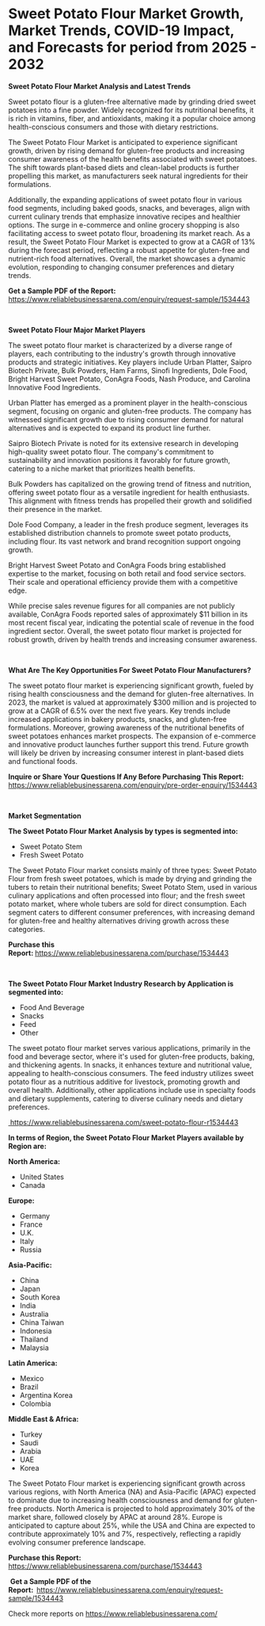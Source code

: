 <p><h1>Sweet Potato Flour Market Growth, Market Trends, COVID-19 Impact, and Forecasts for period from 2025 - 2032</h1></p><p><strong>Sweet Potato Flour Market Analysis and Latest Trends</strong></p>
<p><p>Sweet potato flour is a gluten-free alternative made by grinding dried sweet potatoes into a fine powder. Widely recognized for its nutritional benefits, it is rich in vitamins, fiber, and antioxidants, making it a popular choice among health-conscious consumers and those with dietary restrictions. </p><p>The Sweet Potato Flour Market is anticipated to experience significant growth, driven by rising demand for gluten-free products and increasing consumer awareness of the health benefits associated with sweet potatoes. The shift towards plant-based diets and clean-label products is further propelling this market, as manufacturers seek natural ingredients for their formulations. </p><p>Additionally, the expanding applications of sweet potato flour in various food segments, including baked goods, snacks, and beverages, align with current culinary trends that emphasize innovative recipes and healthier options. The surge in e-commerce and online grocery shopping is also facilitating access to sweet potato flour, broadening its market reach. As a result, the Sweet Potato Flour Market is expected to grow at a CAGR of 13% during the forecast period, reflecting a robust appetite for gluten-free and nutrient-rich food alternatives. Overall, the market showcases a dynamic evolution, responding to changing consumer preferences and dietary trends.</p></p>
<p><strong>Get a Sample PDF of the Report:&nbsp;</strong> <a href="https://www.reliablebusinessarena.com/enquiry/request-sample/1534443?utm_campaign=2958&utm_medium=2&utm_source=Github&utm_content=ia&utm_term=07042025&utm_id=sweet-potato-flour">https://www.reliablebusinessarena.com/enquiry/request-sample/1534443</a></p>
<p>&nbsp;</p>
<p><strong>Sweet Potato Flour Major Market Players</strong></p>
<p><p>The sweet potato flour market is characterized by a diverse range of players, each contributing to the industry's growth through innovative products and strategic initiatives. Key players include Urban Platter, Saipro Biotech Private, Bulk Powders, Ham Farms, Sinofi Ingredients, Dole Food, Bright Harvest Sweet Potato, ConAgra Foods, Nash Produce, and Carolina Innovative Food Ingredients.</p><p>Urban Platter has emerged as a prominent player in the health-conscious segment, focusing on organic and gluten-free products. The company has witnessed significant growth due to rising consumer demand for natural alternatives and is expected to expand its product line further.</p><p>Saipro Biotech Private is noted for its extensive research in developing high-quality sweet potato flour. The company's commitment to sustainability and innovation positions it favorably for future growth, catering to a niche market that prioritizes health benefits.</p><p>Bulk Powders has capitalized on the growing trend of fitness and nutrition, offering sweet potato flour as a versatile ingredient for health enthusiasts. This alignment with fitness trends has propelled their growth and solidified their presence in the market.</p><p>Dole Food Company, a leader in the fresh produce segment, leverages its established distribution channels to promote sweet potato products, including flour. Its vast network and brand recognition support ongoing growth.</p><p>Bright Harvest Sweet Potato and ConAgra Foods bring established expertise to the market, focusing on both retail and food service sectors. Their scale and operational efficiency provide them with a competitive edge.</p><p>While precise sales revenue figures for all companies are not publicly available, ConAgra Foods reported sales of approximately $11 billion in its most recent fiscal year, indicating the potential scale of revenue in the food ingredient sector. Overall, the sweet potato flour market is projected for robust growth, driven by health trends and increasing consumer awareness.</p></p>
<p>&nbsp;</p>
<p><strong>What Are The Key Opportunities For Sweet Potato Flour Manufacturers?</strong></p>
<p><p>The sweet potato flour market is experiencing significant growth, fueled by rising health consciousness and the demand for gluten-free alternatives. In 2023, the market is valued at approximately $300 million and is projected to grow at a CAGR of 6.5% over the next five years. Key trends include increased applications in bakery products, snacks, and gluten-free formulations. Moreover, growing awareness of the nutritional benefits of sweet potatoes enhances market prospects. The expansion of e-commerce and innovative product launches further support this trend. Future growth will likely be driven by increasing consumer interest in plant-based diets and functional foods.</p></p>
<p><strong>Inquire or Share Your Questions If Any Before Purchasing This Report:</strong> <a href="https://www.reliablebusinessarena.com/enquiry/pre-order-enquiry/1534443?utm_campaign=2958&utm_medium=2&utm_source=Github&utm_content=ia&utm_term=07042025&utm_id=sweet-potato-flour">https://www.reliablebusinessarena.com/enquiry/pre-order-enquiry/1534443</a></p>
<p>&nbsp;</p>
<p><strong>Market Segmentation</strong></p>
<p><strong>The Sweet Potato Flour Market Analysis by types is segmented into:</strong></p>
<p><ul><li>Sweet Potato Stem</li><li>Fresh Sweet Potato</li></ul></p>
<p><p>The Sweet Potato Flour market consists mainly of three types: Sweet Potato Flour from fresh sweet potatoes, which is made by drying and grinding the tubers to retain their nutritional benefits; Sweet Potato Stem, used in various culinary applications and often processed into flour; and the fresh sweet potato market, where whole tubers are sold for direct consumption. Each segment caters to different consumer preferences, with increasing demand for gluten-free and healthy alternatives driving growth across these categories.</p></p>
<p><strong>Purchase this Report:&nbsp;</strong><a href="https://www.reliablebusinessarena.com/purchase/1534443?utm_campaign=2958&utm_medium=2&utm_source=Github&utm_content=ia&utm_term=07042025&utm_id=sweet-potato-flour">https://www.reliablebusinessarena.com/purchase/1534443</a></p>
<p>&nbsp;</p>
<p><strong>The Sweet Potato Flour Market Industry Research by Application is segmented into:</strong></p>
<p><ul><li>Food And Beverage</li><li>Snacks</li><li>Feed</li><li>Other</li></ul></p>
<p><p>The sweet potato flour market serves various applications, primarily in the food and beverage sector, where it's used for gluten-free products, baking, and thickening agents. In snacks, it enhances texture and nutritional value, appealing to health-conscious consumers. The feed industry utilizes sweet potato flour as a nutritious additive for livestock, promoting growth and overall health. Additionally, other applications include use in specialty foods and dietary supplements, catering to diverse culinary needs and dietary preferences.</p></p>
<p><a href="https://www.reliablebusinessarena.com/sweet-potato-flour-r1534443?utm_campaign=2958&utm_medium=2&utm_source=Github&utm_content=ia&utm_term=07042025&utm_id=sweet-potato-flour">&nbsp;https://www.reliablebusinessarena.com/sweet-potato-flour-r1534443</a></p>
<p><strong>In terms of Region, the Sweet Potato Flour Market Players available by Region are:</strong></p>
<p>
    <p> <strong> North America: </strong>
        <ul>
            <li>United States</li>
            <li>Canada</li>
        </ul>
        </p> 
    <p> <strong> Europe: </strong>
        <ul>
            <li>Germany</li>
            <li>France</li>
            <li>U.K.</li>
            <li>Italy</li>
            <li>Russia</li>
        </ul>
        </p> 
    <p> <strong> Asia-Pacific: </strong>
        <ul>
            <li>China</li>
            <li>Japan</li>
            <li>South Korea</li>
            <li>India</li>
            <li>Australia</li>
            <li>China Taiwan</li>
            <li>Indonesia</li>
            <li>Thailand</li>
            <li>Malaysia</li>
        </ul>
        </p> 
    <p> <strong> Latin America: </strong>
        <ul>
            <li>Mexico</li>
            <li>Brazil</li>
            <li>Argentina Korea</li>
            <li>Colombia</li>
        </ul>
        </p> 
    <p> <strong> Middle East & Africa: </strong>
        <ul>
            <li>Turkey</li>
            <li>Saudi</li>
            <li>Arabia</li>
            <li>UAE</li>
            <li>Korea</li>
        </ul>
    </p>
    </p>
<p><p>The Sweet Potato Flour market is experiencing significant growth across various regions, with North America (NA) and Asia-Pacific (APAC) expected to dominate due to increasing health consciousness and demand for gluten-free products. North America is projected to hold approximately 30% of the market share, followed closely by APAC at around 28%. Europe is anticipated to capture about 25%, while the USA and China are expected to contribute approximately 10% and 7%, respectively, reflecting a rapidly evolving consumer preference landscape.</p></p>
<p><strong>Purchase this Report: </strong><a href="https://www.reliablebusinessarena.com/purchase/1534443?utm_campaign=2958&utm_medium=2&utm_source=Github&utm_content=ia&utm_term=07042025&utm_id=sweet-potato-flour">https://www.reliablebusinessarena.com/purchase/1534443</a></p>
<p>&nbsp;<strong>Get a Sample PDF of the Report:&nbsp;&nbsp;</strong><a href="https://www.reliablebusinessarena.com/enquiry/request-sample/1534443?utm_campaign=2958&utm_medium=2&utm_source=Github&utm_content=ia&utm_term=07042025&utm_id=sweet-potato-flour">https://www.reliablebusinessarena.com/enquiry/request-sample/1534443</a></p>
<p><strong></strong></p>
<p>Check more reports on <a href="https://www.reliablebusinessarena.com/?utm_campaign=2958&utm_medium=2&utm_source=Github&utm_content=ia&utm_term=07042025&utm_id=sweet-potato-flour">https://www.reliablebusinessarena.com/</a></p>